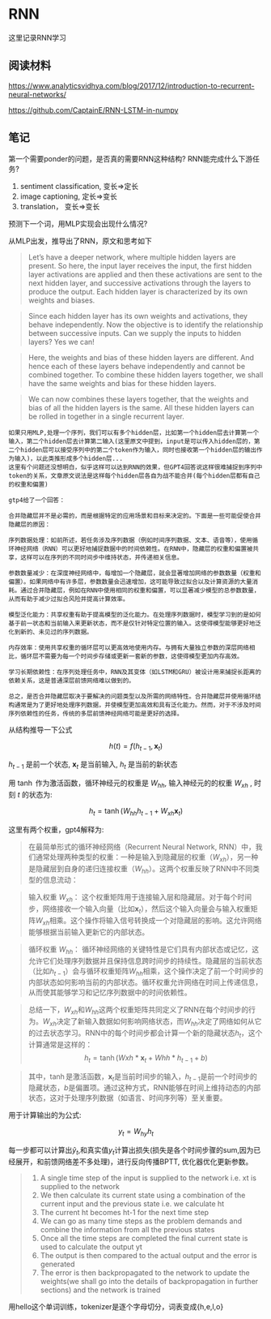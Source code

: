 # RNN

这里记录RNN学习



## 阅读材料

https://www.analyticsvidhya.com/blog/2017/12/introduction-to-recurrent-neural-networks/

https://github.com/CaptainE/RNN-LSTM-in-numpy

## 笔记

第一个需要ponder的问题，是否真的需要RNN这种结构? RNN能完成什么下游任务?

1. sentiment classification,  变长=>定长
2. image captioning, 定长=>变长
3.  translation， 变长=>变长

预测下一个词，用MLP实现会出现什么情况?

从MLP出发，推导出了RNN，原文和思考如下

>Let’s have a deeper network, where multiple hidden layers are present. So here, the input layer receives the input, the first hidden layer activations are applied and then these activations are sent to the next hidden layer, and successive activations through the layers to produce the output. Each hidden layer is characterized by its own weights and biases.

>Since each hidden layer has its own weights and activations, they behave independently. Now the objective is to identify the relationship between successive inputs. Can we supply the inputs to hidden layers? Yes we can!

>Here, the weights and bias of these hidden layers are different. And hence each of these layers behave independently and cannot be combined together. To combine these hidden layers together, we shall have the same weights and bias for these hidden layers.

>We can now combines these layers together, that the weights and bias of all the hidden layers is the same. All these hidden layers can be rolled in together in a single recurrent layer.

```text
如果只用MLP,处理一个序列，我们可以有多个hidden层，比如第一个hidden层去计算第一个输入，第二个hidden层去计算第二输入(这里原文中提到，input是可以传入hidden层的，第二个hidden层可以接受序列中的第二个token作为输入，同时也接收第一个hidden层的输出作为输入)，以此类推形成多个hidden层...
这里有个问题还没想明白，似乎这样可以达到RNN的效果，但GPT4回答说这样很难捕捉到序列中token的关系，文章原文说法是这样每个hidden层各自为战不能合并(每个hidden层都有自己的权重和偏置)

gtp4给了一个回答：

合并隐藏层并不是必需的，而是根据特定的应用场景和目标来决定的。下面是一些可能促使合并隐藏层的原因：

序列数据处理：如前所述，若任务涉及序列数据（例如时间序列数据、文本、语音等），使用循环神经网络（RNN）可以更好地捕捉数据中的时间依赖性。在RNN中，隐藏层的权重和偏置被共享，这样可以在序列的不同时间步中维持状态，并传递相关信息。

参数数量减少：在深度神经网络中，每增加一个隐藏层，就会显著增加网络的参数数量（权重和偏置）。如果网络中有许多层，参数数量会迅速增加，这可能导致过拟合以及计算资源的大量消耗。通过合并隐藏层，例如在RNN中使用相同的权重和偏置，可以显著减少模型的总参数数量，从而有助于减少过拟合风险并提高计算效率。

模型泛化能力：共享权重有助于提高模型的泛化能力。在处理序列数据时，模型学习到的是如何基于前一状态和当前输入来更新状态，而不是仅针对特定位置的输入。这使得模型能够更好地泛化到新的、未见过的序列数据。

内存效率：使用共享权重的循环层可以更高效地使用内存。与拥有大量独立参数的深层网络相比，循环层不需要为每一个时间步存储或更新一套新的参数，这使得模型更加内存高效。

学习长期依赖性：在序列处理任务中，RNN及其变体（如LSTM和GRU）被设计用来捕捉长距离的依赖关系，这是普通深层前馈网络难以做到的。

总之，是否合并隐藏层取决于要解决的问题类型以及所需的网络特性。合并隐藏层并使用循环结构通常是为了更好地处理序列数据，并使模型更加高效和具有泛化能力。然而，对于不涉及时间序列依赖性的任务，传统的多层前馈神经网络可能是更好的选择。

```

从结构推导一下公式

$$
h(t) = f(h_{t-1},\mathbf{x}_t)
$$

$h_{t-1}$ 是前一个状态, $\mathbf{x}_t$ 是当前输入, $h_t$ 是当前的新状态

用 $\tanh$ 作为激活函数，循环神经元的权重是 $W_{hh}$, 输入神经元的的权重 $W_{xh}$  , 时刻 $t$ 的状态为:

$$
h_t = \tanh(W_{hh}h_{t-1}+W_{xh}\mathbf{x}_t)
$$

这里有两个权重，gpt4解释为:
> 在最简单形式的循环神经网络（Recurrent Neural Network, RNN）中，我们通常处理两种类型的权重：一种是输入到隐藏层的权重（$W_{xh}$），另一种是隐藏层到自身的递归连接权重（$W_{hh}$）。这两个权重反映了RNN中不同类型的信息流动：

> 输入权重 $W_{xh}$：
这个权重矩阵用于连接输入层和隐藏层。对于每个时间步，网络接收一个输入向量（比如$\mathbf{x}_t$），然后这个输入向量会与输入权重矩阵$W_{xh}$相乘。这个操作将输入信号转换成一个对隐藏层的影响。这允许网络能够根据当前输入更新它的内部状态。

>循环权重 $W_{hh}$：
循环神经网络的关键特性是它们具有内部状态或记忆，这允许它们处理序列数据并且保持信息跨时间步的持续性。隐藏层的当前状态（比如$h_{t-1}$）会与循环权重矩阵$W_{hh}$相乘，这个操作决定了前一个时间步的内部状态如何影响当前的内部状态。循环权重允许网络在时间上传递信息，从而使其能够学习和记忆序列数据中的时间依赖性。

>总结一下，$W_{xh}$和$W_{hh}$这两个权重矩阵共同定义了RNN在每个时间步的行为。$W_{xh}$决定了新输入数据如何影响网络状态，而$W_{hh}$决定了网络如何从它的过去状态学习。RNN中的每个时间步都会计算一个新的隐藏状态$h_t$，这个计算通常是这样的：
> $$
h_t = \tanh(Wxh * \mathbf{x}_t + Whh * h_{t-1} + b)
$$

>其中，$\tanh$是激活函数，$\mathbf{x}_t$是当前时间步的输入，$h_{t-1}$是前一个时间步的隐藏状态，$b$是偏置项。通过这种方式，RNN能够在时间上维持动态的内部状态，这对于处理序列数据（如语言、时间序列等）至关重要。

用于计算输出的为公式:

$$
y_t = W_{hy}h_t
$$

每一步都可以计算出$\hat{y}_t$,和真实值$y_t$计算出损失(损失是各个时间步骤的sum,因为已经展开，和前馈网络差不多处理)，进行反向传播BPTT, 优化器优化更新参数。


> 1. A single time step of the input is supplied to the network i.e. xt is supplied to the network
> 2. We then calculate its current state using a combination of the current input and the previous state i.e. we calculate ht
> 3. The current ht becomes ht-1 for the next time step
> 4. We can go as many time steps as the problem demands and combine the information from all the previous states
> 5. Once all the time steps are completed the final current state is used to calculate the output yt
> 6. The output is then compared to the actual output and the error is generated
> 7. The error is then backpropagated to the network to update the weights(we shall go into the details of backpropagation in further sections) and the network is trained



用hello这个单词训练，tokenizer是逐个字母切分，词表变成{h,e,l,o}